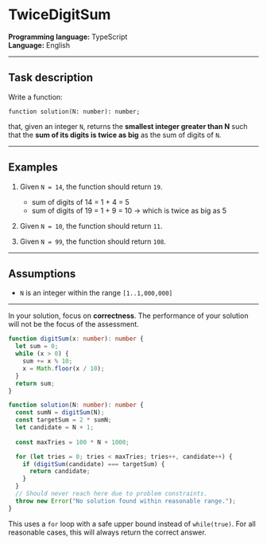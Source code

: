 # TwiceDigitSum

**Programming language:** TypeScript  
**Language:** English  

---

## Task description

Write a function:

```
function solution(N: number): number;
```

that, given an integer `N`, returns the **smallest integer greater than N** such that the **sum of its digits is twice as big** as the sum of digits of `N`.

---

## Examples

1. Given `N = 14`, the function should return `19`.  
   - sum of digits of 14 = 1 + 4 = 5  
   - sum of digits of 19 = 1 + 9 = 10 → which is twice as big as 5

2. Given `N = 10`, the function should return `11`.

3. Given `N = 99`, the function should return `108`.

---

## Assumptions

- `N` is an integer within the range `[1..1,000,000]`

---

In your solution, focus on **correctness**. The performance of your solution will not be the focus of the assessment.



```ts copy
function digitSum(x: number): number {
  let sum = 0;
  while (x > 0) {
    sum += x % 10;
    x = Math.floor(x / 10);
  }
  return sum;
}

function solution(N: number): number {
  const sumN = digitSum(N);
  const targetSum = 2 * sumN;
  let candidate = N + 1;
  
  const maxTries = 100 * N + 1000;

  for (let tries = 0; tries < maxTries; tries++, candidate++) {
    if (digitSum(candidate) === targetSum) {
      return candidate;
    }
  }
  // Should never reach here due to problem constraints.
  throw new Error("No solution found within reasonable range.");
}
```

This uses a `for` loop with a safe upper bound instead of `while(true)`. For all reasonable cases, this will always return the correct answer.
